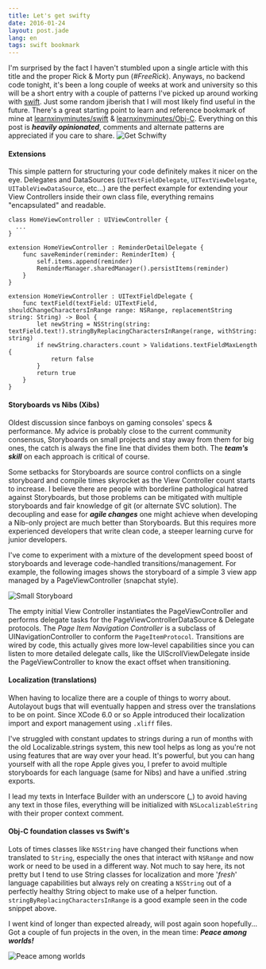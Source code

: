 ```yaml
---
title: Let's get swifty
date: 2016-01-24
layout: post.jade
lang: en
tags: swift bookmark
---
```


I'm surprised by the fact I haven't stumbled upon a single article with this title and the proper Rick & Morty pun (*#FreeRick*). Anyways, no backend code tonight, it's been a long couple of weeks at work and university so this will be a short entry with a couple of patterns I've picked up around working with [swift](https://developer.apple.com/swift/). Just some random jiberish that I will most likely find useful in the future. There's a great starting point to learn and reference bookmark of mine at [learnxinyminutes/swift](https://learnxinyminutes.com/docs/swift/) & [learnxinyminutes/Obj-C](https://learnxinyminutes.com/docs/objective-c/). Everything on this post is ***heavily opinionated***, comments and alternate patterns are appreciated if you care to share. ![Get Schwifty](/img/get-swifty.jpg "Get Schwifty")

#### Extensions

This simple pattern for structuring your code definitely makes it nicer on the eye. Delegates and DataSources (`UITextFieldDelegate`, `UITextViewDelegate`, `UITableViewDataSource`, etc...) are the perfect example for extending your View Controllers inside their own class file, everything remains "encapsulated" and readable.

```
class HomeViewController : UIViewController {
  ...
}

extension HomeViewController : ReminderDetailDelegate {
    func saveReminder(reminder: ReminderItem) {
        self.items.append(reminder)
        ReminderManager.sharedManager().persistItems(reminder)
    }
}

extension HomeViewController : UITextFieldDelegate {
    func textField(textField: UITextField, shouldChangeCharactersInRange range: NSRange, replacementString string: String) -> Bool {
        let newString = NSString(string: textField.text!).stringByReplacingCharactersInRange(range, withString: string)
        if newString.characters.count > Validations.textFieldMaxLength {
            return false
        }
        return true
    }
}
```

#### Storyboards vs Nibs (Xibs)

Oldest discussion since fanboys on gaming consoles' specs & performance. My advice is probably close to the current community consensus, Storyboards on small projects and stay away from them for big ones, the catch is always the fine line that divides them both. The ***team's skill*** on each approach is critical of course.

Some setbacks for Storyboards are source control conflicts on a single storyboard and compile times skyrocket as the View Controller count starts to increase. I believe there are people with borderline pathological hatred against Storyboards, but those problems can be mitigated with multiple storyboards and fair knowledge of git (or alternate SVC solution). The decoupling and ease for ***agile changes*** one might achieve when developing a Nib-only project are much better than Storyboards. But this requires more experienced developers that write clean code, a steeper learning curve for junior developers.

I've come to experiment with a mixture of the development speed boost of storyboards and leverage code-handled transitions/management. For example, the following images shows the storyboard of a simple 3 view app managed by a PageViewController (snapchat style).

![Small Storyboard](/img/small-storyboard.jpg "Small Storyboard")

The empty initial View Controller instantiates the PageViewController and performs delegate tasks for the PageViewControllerDataSource & Delegate protocols. The *Page Item Navigation Controller* is a subclass of UINavigationController to conform the `PageItemProtocol`. Transitions are wired by code, this actually gives more low-level capabilities since you can listen to more detailed delegate calls, like the UIScrollViewDelegate inside the PageViewController to know the exact offset when transitioning.

#### Localization (translations)

When having to localize there are a couple of things to worry about. Autolayout bugs that will eventually happen and stress over the translations to be on point. Since XCode 6.0 or so Apple introduced their localization import and export management using `.xliff` files.

 I've struggled with constant updates to strings during a run of months with the old Localizable.strings system, this new tool helps as long as you're not using features that are way over your head. It's powerful, but you can hang yourself with all the rope Apple gives you, I prefer to avoid multiple storyboards for each language (same for Nibs) and have a unified .string exports.

I lead my texts in Interface Builder with an underscore (*_*) to avoid having any text in those files, everything will be initialized with `NSLocalizableString` with their proper context comment.

#### Obj-C foundation classes vs Swift's

Lots of times classes like `NSString` have changed their functions when translated to `String`, especially the ones that interact with `NSRange` and now work or need to be used in a different way. Not much to say here, its not pretty but I tend to use String classes for localization and more '*fresh*' language capabilities but always rely on creating a `NSString` out of a perfectly healthy String object to make use of a helper function. `stringByReplacingCharactersInRange` is a good example seen in the code snippet above.

I went kind of longer than expected already, will post again soon hopefully... Got a couple of fun projects in the oven, in the mean time: ***Peace among worlds!***

![Peace among worlds](/img/peace-among-worlds.gif "Peace among worlds")
